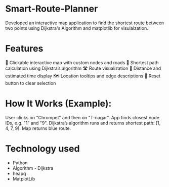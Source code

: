 # Smart-Route-Planner
Developed an interactive map application to find the shortest route between two points using Dijkstra's Algorithm and matplotlib for visulaization.

# Features
📍 Clickable interactive map with custom nodes and roads
🔎 Shortest path calculation using Dijkstra’s algorithm
🛣️ Route visualization
🧭 Distance and estimated time display
🗺️ Location tooltips and edge descriptions
🔄 Reset button to clear selection

# How It Works (Example):
User clicks on "Chrompet" and then on "T-nagar".
App finds closest node IDs, e.g. "1" and "9".
Dijkstra’s algorithm runs and returns shortest path: [1, 4, 7, 9].
Map returns blue route.

# Technology used
- Python
- Algorithm	- Dijkstra
- heapq
- MatplotLib
